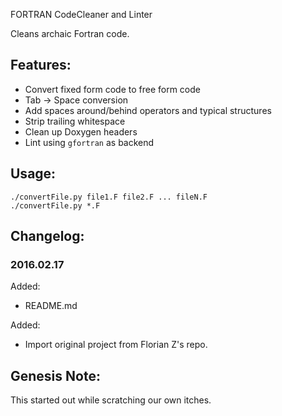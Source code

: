 FORTRAN CodeCleaner and Linter

Cleans archaic Fortran code.

## Features:

* Convert fixed form code to free form code
* Tab -> Space conversion
* Add spaces around/behind operators and typical structures
* Strip trailing whitespace
* Clean up Doxygen headers
* Lint using `gfortran` as backend


## Usage:

```
./convertFile.py file1.F file2.F ... fileN.F
./convertFile.py *.F
```

## Changelog:

### 2016.02.17
Added:
- README.md

Added:
- Import original project from Florian Z's repo.


## Genesis Note:

This started out while scratching our own itches.

